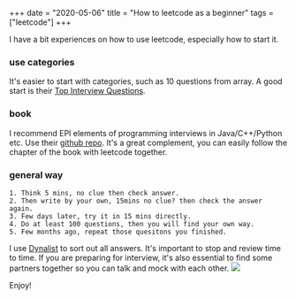 +++ 
date = "2020-05-06"
title = "How to leetcode as a beginner"
tags = ["leetcode"]
+++

I have a bit experiences on how to use leetcode, especially how to start it.

### use categories
It's easier to start with categories, such as 10 questions from array. A good start is their [Top Interview Questions](https://leetcode.com/explore/interview/card/top-interview-questions-medium/).

### book
I recommend EPI elements of programming interviews in Java/C++/Python etc. Use their [github repo](https://github.com/adnanaziz/EPIJudge). It's a great complement, you can easily follow the chapter of the book with leetcode together.

### general way
    1. Think 5 mins, no clue then check answer.
    2. Then write by your own, 15mins no clue? then check the answer again.
    3. Few days later, try it in 15 mins directly.
    4. Do at least 100 questions, then you will find your own way.
    5. Few months ago, repeat those quesitons you finished.

I use [Dynalist](https://yanjiyu.com/dev/dynalist/) to sort out all answers. It's important to stop and review time to time. If you are preparing for interview, it's also essential to find some partners together so you can talk and mock with each other.
![](https://i.imgur.com/D3CUYj1.png)

Enjoy!



